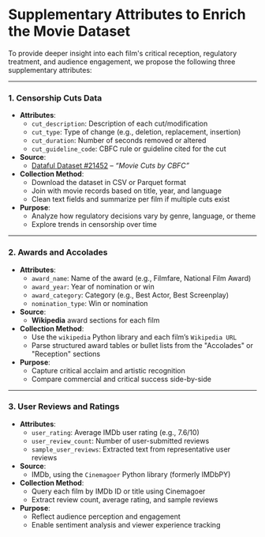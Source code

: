 # Supplementary Attributes to Enrich the Movie Dataset

To provide deeper insight into each film's critical reception, regulatory treatment, and audience engagement, we propose the following three supplementary attributes:

---

### 1. **Censorship Cuts Data**
- **Attributes**:  
  - `cut_description`: Description of each cut/modification  
  - `cut_type`: Type of change (e.g., deletion, replacement, insertion)  
  - `cut_duration`: Number of seconds removed or altered  
  - `cut_guideline_code`: CBFC rule or guideline cited for the cut  
- **Source**:  
  - [Dataful Dataset #21452](https://dataful.in/datasets/21452/) – *“Movie Cuts by CBFC”*  
- **Collection Method**:  
  - Download the dataset in CSV or Parquet format  
  - Join with movie records based on title, year, and language  
  - Clean text fields and summarize per film if multiple cuts exist  
- **Purpose**:  
  - Analyze how regulatory decisions vary by genre, language, or theme  
  - Explore trends in censorship over time

---

### 2. **Awards and Accolades**
- **Attributes**:  
  - `award_name`: Name of the award (e.g., Filmfare, National Film Award)  
  - `award_year`: Year of nomination or win  
  - `award_category`: Category (e.g., Best Actor, Best Screenplay)  
  - `nomination_type`: Win or nomination  
- **Source**:  
  - **Wikipedia** award sections for each film  
- **Collection Method**:  
  - Use the `wikipedia` Python library and each film’s `Wikipedia URL`  
  - Parse structured award tables or bullet lists from the "Accolades" or "Reception" sections  
- **Purpose**:  
  - Capture critical acclaim and artistic recognition  
  - Compare commercial and critical success side-by-side

---

### 3. **User Reviews and Ratings**
- **Attributes**:  
  - `user_rating`: Average IMDb user rating (e.g., 7.6/10)  
  - `user_review_count`: Number of user-submitted reviews  
  - `sample_user_reviews`: Extracted text from representative user reviews  
- **Source**:  
  - IMDb, using the `Cinemagoer` Python library (formerly IMDbPY)  
- **Collection Method**:  
  - Query each film by IMDb ID or title using Cinemagoer  
  - Extract review count, average rating, and sample reviews  
- **Purpose**:  
  - Reflect audience perception and engagement  
  - Enable sentiment analysis and viewer experience tracking

